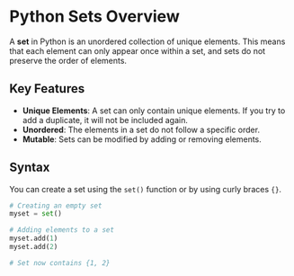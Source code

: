 # Python Sets Overview

A **set** in Python is an unordered collection of unique elements. This means that each element can only appear once within a set, and sets do not preserve the order of elements.

## Key Features

- **Unique Elements**: A set can only contain unique elements. If you try to add a duplicate, it will not be included again.
- **Unordered**: The elements in a set do not follow a specific order.
- **Mutable**: Sets can be modified by adding or removing elements.

## Syntax

You can create a set using the `set()` function or by using curly braces `{}`.

```python
# Creating an empty set
myset = set()

# Adding elements to a set
myset.add(1)
myset.add(2)

# Set now contains {1, 2}
